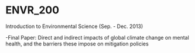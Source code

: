 # ENVR_200
Introduction to Environmental Science (Sep. - Dec. 2013)

-Final Paper: Direct and indirect impacts of global climate change on mental health, and the barriers these impose on mitigation policies
